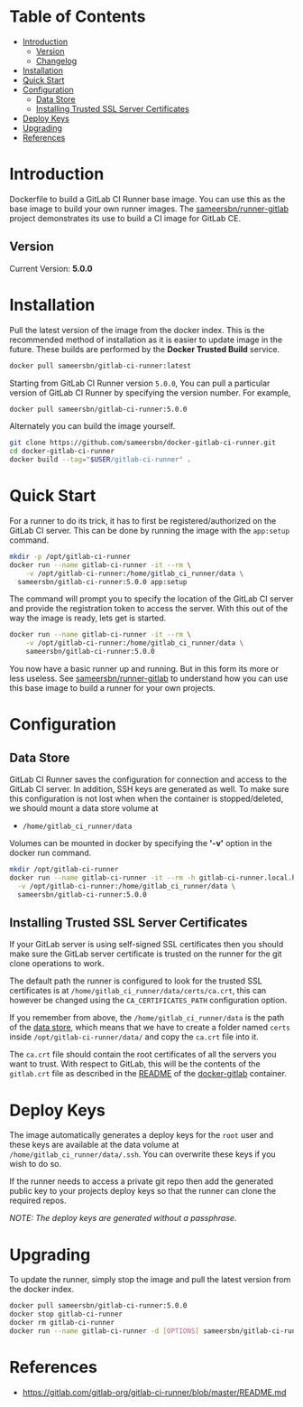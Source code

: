 # Table of Contents
- [Introduction](#introduction)
	- [Version](#version)
	- [Changelog](Changelog.md)
- [Installation](#installation)
- [Quick Start](#quick-start)
- [Configuration](#configuration)
	- [Data Store](#data-store)
	- [Installing Trusted SSL Server Certificates](#installing-trusted-ssl-server-certificates)
- [Deploy Keys](#deploy-keys)
- [Upgrading](#upgrading)
- [References](#references)

# Introduction

Dockerfile to build a GitLab CI Runner base image. You can use this as the base image to build your own runner images. The [sameersbn/runner-gitlab](https://github.com/sameersbn/docker-runner-gitlab) project demonstrates its use to build a CI image for GitLab CE.

## Version

Current Version: **5.0.0**

# Installation

Pull the latest version of the image from the docker index. This is the recommended method of installation as it is easier to update image in the future. These builds are performed by the **Docker Trusted Build** service.

```bash
docker pull sameersbn/gitlab-ci-runner:latest
```

Starting from GitLab CI Runner version `5.0.0`, You can pull a particular version of GitLab CI Runner by specifying the version number. For example,

```bash
docker pull sameersbn/gitlab-ci-runner:5.0.0
```

Alternately you can build the image yourself.

```bash
git clone https://github.com/sameersbn/docker-gitlab-ci-runner.git
cd docker-gitlab-ci-runner
docker build --tag="$USER/gitlab-ci-runner" .
```

# Quick Start

For a runner to do its trick, it has to first be registered/authorized on the GitLab CI server. This can be done by running the image with the `app:setup` command.

```bash
mkdir -p /opt/gitlab-ci-runner
docker run --name gitlab-ci-runner -it --rm \
	-v /opt/gitlab-ci-runner:/home/gitlab_ci_runner/data \
  sameersbn/gitlab-ci-runner:5.0.0 app:setup
```

The command will prompt you to specify the location of the GitLab CI server and provide the registration token to access the server. With this out of the way the image is ready, lets get is started.

```bash
docker run --name gitlab-ci-runner -it --rm \
	-v /opt/gitlab-ci-runner:/home/gitlab_ci_runner/data \
	sameersbn/gitlab-ci-runner:5.0.0
```

You now have a basic runner up and running. But in this form its more or less useless. See [sameersbn/runner-gitlab](https://github.com/sameersbn/docker-runner-gitlab) to understand how you can use this base image to build a runner for your own projects.

# Configuration

## Data Store

GitLab CI Runner saves the configuration for connection and access to the GitLab CI server. In addition, SSH keys are generated as well. To make sure this configuration is not lost when when the container is stopped/deleted, we should mount a data store volume at

* `/home/gitlab_ci_runner/data`

Volumes can be mounted in docker by specifying the **'-v'** option in the docker run command.

```bash
mkdir /opt/gitlab-ci-runner
docker run --name gitlab-ci-runner -it --rm -h gitlab-ci-runner.local.host \
  -v /opt/gitlab-ci-runner:/home/gitlab_ci_runner/data \
  sameersbn/gitlab-ci-runner:5.0.0
```

## Installing Trusted SSL Server Certificates

If your GitLab server is using self-signed SSL certificates then you should make sure the GitLab server certificate is trusted on the runner for the git clone operations to work.

The default path the runner is configured to look for the trusted SSL certificates is at `/home/gitlab_ci_runner/data/certs/ca.crt`, this can however be changed using the `CA_CERTIFICATES_PATH` configuration option.

If you remember from above, the `/home/gitlab_ci_runner/data` is the path of the [data store](#data-store), which means that we have to create a folder named `certs` inside `/opt/gitlab-ci-runner/data/` and copy the `ca.crt` file into it.

The `ca.crt` file should contain the root certificates of all the servers you want to trust. With respect to GitLab, this will be the contents of the `gitlab.crt` file as described in the [README](https://github.com/sameersbn/docker-gitlab/blob/master/README.md#ssl) of the [docker-gitlab](https://github.com/sameersbn/docker-gitlab) container.

# Deploy Keys

The image automatically generates a deploy keys for the `root` user and these keys are available at the data volume at `/home/gitlab_ci_runner/data/.ssh`. You can overwrite these keys if you wish to do so.

If the runner needs to access a private git repo then add the generated public key to your projects deploy keys so that the runner can clone the required repos.

*NOTE: The deploy keys are generated without a passphrase.*

# Upgrading

To update the runner, simply stop the image and pull the latest version from the docker index.

```bash
docker pull sameersbn/gitlab-ci-runner:5.0.0
docker stop gitlab-ci-runner
docker rm gitlab-ci-runner
docker run --name gitlab-ci-runner -d [OPTIONS] sameersbn/gitlab-ci-runner:5.0.0
```

# References
  * https://gitlab.com/gitlab-org/gitlab-ci-runner/blob/master/README.md
